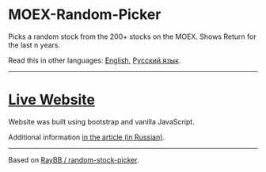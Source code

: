 # MOEX-Random-Picker
Picks a random stock from the 200+ stocks on the MOEX.
Shows Return for the last n years.

Read this in other languages: [English](README.md), [Русский язык](README.ru.md).

_______________

# [Live Website](https://codepen.io/empenoso/pen/poJmJZg)
Website was built using bootstrap and vanilla JavaScript.

Additional information [in the article (in Russian)](https://habr.com/en/post/495324/).

_______________

Based on [RayBB / random-stock-picker](https://github.com/RayBB/random-stock-picker).
